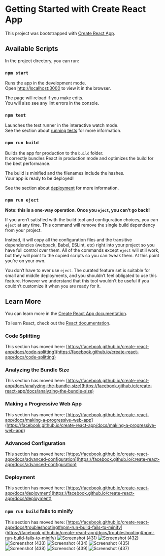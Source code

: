 # Getting Started with Create React App

This project was bootstrapped with [Create React App](https://github.com/facebook/create-react-app).

## Available Scripts

In the project directory, you can run:

### `npm start`

Runs the app in the development mode.\
Open [http://localhost:3000](http://localhost:3000) to view it in the browser.

The page will reload if you make edits.\
You will also see any lint errors in the console.

### `npm test`

Launches the test runner in the interactive watch mode.\
See the section about [running tests](https://facebook.github.io/create-react-app/docs/running-tests) for more information.

### `npm run build`

Builds the app for production to the `build` folder.\
It correctly bundles React in production mode and optimizes the build for the best performance.

The build is minified and the filenames include the hashes.\
Your app is ready to be deployed!

See the section about [deployment](https://facebook.github.io/create-react-app/docs/deployment) for more information.

### `npm run eject`

**Note: this is a one-way operation. Once you `eject`, you can’t go back!**

If you aren’t satisfied with the build tool and configuration choices, you can `eject` at any time. This command will remove the single build dependency from your project.

Instead, it will copy all the configuration files and the transitive dependencies (webpack, Babel, ESLint, etc) right into your project so you have full control over them. All of the commands except `eject` will still work, but they will point to the copied scripts so you can tweak them. At this point you’re on your own.

You don’t have to ever use `eject`. The curated feature set is suitable for small and middle deployments, and you shouldn’t feel obligated to use this feature. However we understand that this tool wouldn’t be useful if you couldn’t customize it when you are ready for it.

## Learn More

You can learn more in the [Create React App documentation](https://facebook.github.io/create-react-app/docs/getting-started).

To learn React, check out the [React documentation](https://reactjs.org/).

### Code Splitting

This section has moved here: [https://facebook.github.io/create-react-app/docs/code-splitting](https://facebook.github.io/create-react-app/docs/code-splitting)

### Analyzing the Bundle Size

This section has moved here: [https://facebook.github.io/create-react-app/docs/analyzing-the-bundle-size](https://facebook.github.io/create-react-app/docs/analyzing-the-bundle-size)

### Making a Progressive Web App

This section has moved here: [https://facebook.github.io/create-react-app/docs/making-a-progressive-web-app](https://facebook.github.io/create-react-app/docs/making-a-progressive-web-app)

### Advanced Configuration

This section has moved here: [https://facebook.github.io/create-react-app/docs/advanced-configuration](https://facebook.github.io/create-react-app/docs/advanced-configuration)

### Deployment

This section has moved here: [https://facebook.github.io/create-react-app/docs/deployment](https://facebook.github.io/create-react-app/docs/deployment)

### `npm run build` fails to minify

This section has moved here: [https://facebook.github.io/create-react-app/docs/troubleshooting#npm-run-build-fails-to-minify](https://facebook.github.io/create-react-app/docs/troubleshooting#npm-run-build-fails-to-minify)
![Screenshot (431)](https://user-images.githubusercontent.com/20599899/142762076-8d252c95-7f08-43c4-8a40-88b23e124626.png)
![Screenshot (432)](https://user-images.githubusercontent.com/20599899/142762078-97a13c74-1105-49f9-a823-b25147c0be0b.png)
![Screenshot (433)](https://user-images.githubusercontent.com/20599899/142762081-c88a9297-194d-4674-a48d-089a3852ed00.png)
![Screenshot (434)](https://user-images.githubusercontent.com/20599899/142762086-c9bc327c-79ce-44ce-9b76-575e229f2701.png)
![Screenshot (435)](https://user-images.githubusercontent.com/20599899/142762090-8e04eeb3-40ef-487b-b0c0-7a2d6106819f.png)
![Screenshot (438)](https://user-images.githubusercontent.com/20599899/142762095-06416925-9750-4515-84a7-b9e712f3bd79.png)
![Screenshot (439)](https://user-images.githubusercontent.com/20599899/142762103-e2bee160-69c9-453c-9d28-c3af85d75248.png)
![Screenshot (437)](https://user-images.githubusercontent.com/20599899/142762108-2358f9d7-f8c4-4c57-8f54-f734e97a85ee.png)

